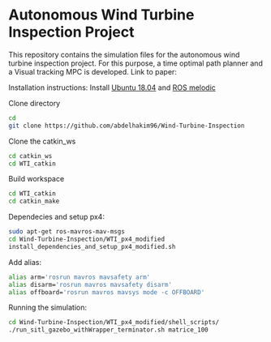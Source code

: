 # Autonomous Wind Turbine Inspection Project

This repository contains the simulation files for the autonomous wind turbine inspection project. For this purpose, a time optimal path planner and a Visual tracking MPC is developed. Link to paper:

Installation instructions:
 Install [Ubuntu 18.04](https://releases.ubuntu.com/18.04/)  and [ROS melodic](http://wiki.ros.org/melodic/Installation/Ubuntu) 


Clone directory 
```bash
cd
git clone https://github.com/abdelhakim96/Wind-Turbine-Inspection
```


Clone the catkin_ws

```bash
cd catkin_ws
cd WTI_catkin
```

Build workspace
```bash
cd WTI_catkin
cd catkin_make
```



Dependecies and setup px4:
```bash
sudo apt-get ros-mavros-mav-msgs 
cd Wind-Turbine-Inspection/WTI_px4_modified
install_dependencies_and_setup_px4_modified.sh
```

Add alias:
```bash
alias arm='rosrun mavros mavsafety arm'
alias disarm='rosrun mavros mavsafety disarm'
alias offboard='rosrun mavros mavsys mode -c OFFBOARD'
```


Running the simulation:
```bash
cd Wind-Turbine-Inspection/WTI_px4_modified/shell_scripts/
./run_sitl_gazebo_withWrapper_terminator.sh matrice_100
```
